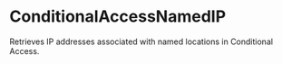 # ConditionalAccessNamedIP
Retrieves IP addresses associated with named locations in Conditional Access.
